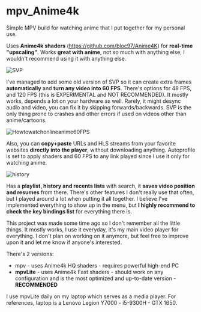 # mpv_Anime4k

Simple MPV build for watching anime that I put together for my personal use. 

Uses **Anime4k shaders** (https://github.com/bloc97/Anime4K) for **real-time "upscaling"**. Works **great with anime**, not so much with anything else, I wouldn't recommend using it with anything else.

![SVP](https://github.com/user-attachments/assets/15b72851-f7e7-428d-8fc3-203bd0613fe7)

I've managed to add some old version of SVP so it can create extra frames **automatically** and **turn any video into 60 FPS**. There's options for 48 FPS, and 120 FPS (this is EXPERIMENTAL and NOT RECOMMENDED). It mostly works, depends a lot on your hardware as well. Rarely, it might desync audio and video, you can fix it by skipping forwards/backwards. SVP is the only thing prone to crashes and other errors if used on videos other than anime/cartoons.

![Howtowatchonlineanime60FPS](https://github.com/user-attachments/assets/e4c1d25e-57e2-4a86-ad77-fbf08be2f4de)

Also, you can **copy+paste** URLs and HLS streams from your favorite websites **directly into the player**, without downloading anything. Autoprofile is set to apply shaders and 60 FPS to any link played since I use it only for watching anime. 

![history](https://github.com/user-attachments/assets/00c4f774-f9e3-4280-8d3d-16c9261bd2b1)

Has a **playlist, history and recents lists** with search, it **saves video position and resumes** from there. 
There's other features I don't really use that often, but I played around a lot when putting it all together. I believe I've implemented everything to show up in the menu, but **I highly recommend to check the key bindings list** for everything there is. 

This project was made some time ago so I don't remember all the little things. It mostly works, I use it everyday, it's my main video player for everything. I don't plan on working on it anymore, but feel free to improve upon it and let me know if anyone's interested.

There's 2 versions: 

- mpv      - uses Anime4k HQ shaders - requires powerful high-end PC
- **mpvLite**  - uses Anime4k Fast shaders - should work on any configuration and is the most optimized and up-to-date version - **RECOMMENDED**

I use mpvLite daily on my laptop which serves as a media player. For references, laptop is a Lenovo Legion Y7000 - i5-9300H - GTX 1650.
